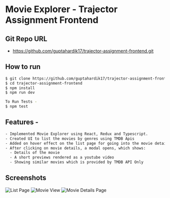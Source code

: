 # Movie Explorer - Trajector Assignment Frontend

## Git Repo URL
- https://github.com/guptahardik17/trajector-assignment-frontend.git


## How to run
```sh
$ git clone https://github.com/guptahardik17/trajector-assignment-frontend.git
$ cd trajector-assignment-frontend
$ npm install
$ npm run dev

To Run Tests -
$ npm test
```


## Features -
```sh
- Implemented Movie Explorer using React, Redux and Typescript.
- Created UI to list the movies by genres using TMDB Apis
- Added on hover effect on the list page for going into the movie details.
- After clicking on movie details, a modal opens, which shows:
  - Details of the movie
  - A short previews rendered as a youtube video
  - Showing similar movies which is provided by TMDB API Only
```


## Screenshots

![List Page][1]
![Movie View][2]
![Movie Details Page][3]

[1]: https://imgur.com/CcNMDb4
[2]: https://imgur.com/wtPDjZP
[3]: https://imgur.com/pbcAfhA
